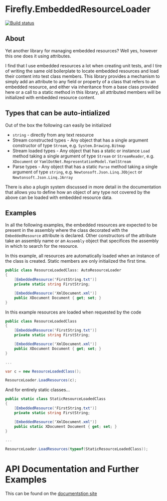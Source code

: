# Firefly.EmbeddedResourceLoader

[![Build status](https://ci.appveyor.com/api/projects/status/9faegqir2x2mtccx/branch/master?svg=true)](https://ci.appveyor.com/project/fireflycons/firefly-embeddedresourceloader/branch/master)

## About

Yet another library for managing embedded resources? Well yes, however this one does it using attributes.

I find that I use embedded resources a lot when creating unit tests, and I tire of writing the same old boilerplate to locate embedded resources and load their content into test class members.
This library provides a mechanism to simply add an attribute to any field or property of a class that refers to an embedded resource, and either via inheritance from a base class provided here
or a call to a static method in this library, all attributed members will be initialized with embedded resource content.

## Types that can be auto-intialized

Out of the box the following can easily be initialized

* `string` - directly from any text resource
* Stream constructed types - Any object that has a single argument constructor of type `Stream`, e.g. `System.Drawing.Bitmap`
* Stream loaded types - Any object that has a static or instance `Load` method taking a single argument of type `Stream` or `StreamReader`, e.g. `XDocument` or `YamlDotNet.RepresentationModel.YamlStream`
* Parse types - Any object that has a static `Parse` method taking a single argument of type `string`, e.g. `Newtonsoft.Json.Linq.JObject` or `Newtonsoft.Json.Linq.JArray`

There is also a plugin system discussed in more detail in the documentation that allows you to define how an object of any type not covered by the above can be loaded with embedded resource data.

## Examples

In all the following examples, the embedded resources are expected to be present in the assembly where the class decorated with the `EmbeddedResource` attribute is declared.
Other constructors of the attribute take an assembly name or an `Assembly` object that specifices the assembly in which to search for the resource.

In this example, all resources are automatically loaded when an instance of the class is created. Static members are only initialized the first time.

```csharp
public class ResourceLoadedClass: AutoResourceLoader
{
	[EmbeddedResource('FirstString.txt')]
	private static string FirstString;

	[EmbeddedResource('XmlDocument.xml')]
	public XDocument Document { get; set; }
}
```

In this example resources are loaded when requested by the code

```csharp
public class ResourceLoadedClass
{
	[EmbeddedResource('FirstString.txt')]
	private static string FirstString;

	[EmbeddedResource('XmlDocument.xml')]
	public XDocument Document { get; set; }
}

...

var c = new ResourceLoadedClass();

ResourceLoader.LoadResources(c);
```

And for entirely static classes...

```csharp
public static class StaticResourceLoadedClass
{
	[EmbeddedResource('FirstString.txt')]
	private static string FirstString;

	[EmbeddedResource('XmlDocument.xml')]
	public static XDocument Document { get; set; }
}

...

ResourceLoader.LoadResources(typeof(StaticResourceLoadedClass));
```

# API Documentation and Further Examples

This can be found on the [documentstion site](https://fireflycons.github.io/Firefly-EmbeddedResourceLoader)
